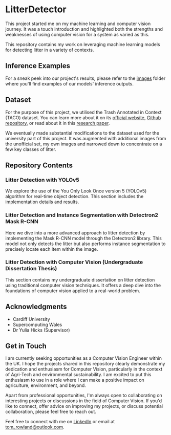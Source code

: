 # LitterDetector
This project started me on my machine learning and computer vision journey. It was a touch introduction and highlighted both the strengths and weaknesses of using computer vision for a system as varied as this. 

This repository contains my work on leveraging machine learning models for detecting litter in a variety of contexts.

## Inference Examples
For a sneak peek into our project's results, please refer to the [images](https://github.com/trow-land/LitterDetector/tree/main/images) folder where you'll find examples of our models' inference outputs.

## Dataset
For the purpose of this project, we utilised the Trash Annotated in Context (TACO) dataset. You can learn more about it on its [official website](http://tacodataset.org/), [Github repository](https://github.com/pedropro/TACO), or read about it in this [research paper](https://arxiv.org/abs/2003.06975). 

We eventually made substantial modifications to the dataset used for the university part of this project. It was augmented with additional images from the unofficial set, my own images and narrowed down to concentrate on a few key classes of litter.

## Repository Contents

### Litter Detection with YOLOv5
We explore the use of the You Only Look Once version 5 (YOLOv5) algorithm for real-time object detection. This section includes the implementation details and results.

### Litter Detection and Instance Segmentation with Detectron2 Mask R-CNN
Here we dive into a more advanced approach to litter detection by implementing the Mask R-CNN model through the Detectron2 library. This model not only detects the litter but also performs instance segmentation to precisely locate each item within the image.

### Litter Detection with Computer Vision (Undergraduate Dissertation Thesis)
This section contains my undergraduate dissertation on litter detection using traditional computer vision techniques. It offers a deep dive into the foundations of computer vision applied to a real-world problem.

## Acknowledgments
- Cardiff University
- Supercomputing Wales
- Dr Yulia Hicks (Supervisor)


## Get in Touch

I am currently seeking opportunities as a Computer Vision Engineer within the UK. I hope the projects shared in this repository clearly demonstrate my dedication and enthusiasm for Computer Vision, particularly in the context of Agri-Tech and environmental sustainability. I am excited to put this enthusiasm to use in a role where I can make a positive impact on agriculture, environment, and beyond.

Apart from professional opportunities, I'm always open to collaborating on interesting projects or discussions in the field of Computer Vision. If you'd like to connect, offer advice on improving my projects, or discuss potential collaboration, please feel free to reach out.

Feel free to connect with me on [LinkedIn](https://www.linkedin.com/in/thomas-rowland-07a785155/) or email at [tom_rowland@outlook.com](mailto:tom_rowland@outlook.com). 

